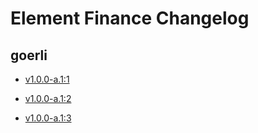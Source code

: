 # Element Finance Changelog

## goerli


 - [v1.0.0-a.1:1](https://raw.githubusercontent.com/element-fi/elf-deploy/main/changelog/releases/goerli/v1.0.0-a.1:1/addresses.json)
    
 - [v1.0.0-a.1:2](https://raw.githubusercontent.com/element-fi/elf-deploy/main/changelog/releases/goerli/v1.0.0-a.1:2/addresses.json)
    
 - [v1.0.0-a.1:3](https://raw.githubusercontent.com/element-fi/elf-deploy/main/changelog/releases/goerli/v1.0.0-a.1:3/addresses.json)
    
